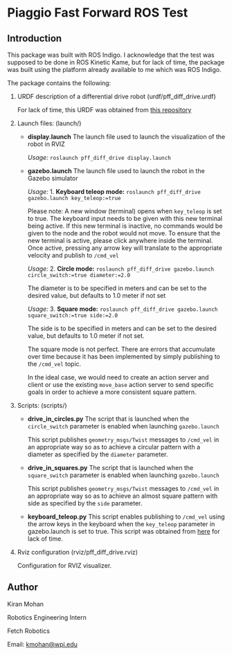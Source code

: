 # Piaggio Fast Forward ROS Test

## Introduction
This package was built with ROS Indigo. I acknowledge that the test was supposed to be done in ROS Kinetic Kame, but for lack of time, the package was built using the platform already available to me which was ROS Indigo. 

The package contains the following:

1. URDF description of a differential drive robot (urdf/pff\_diff\_drive.urdf)
   
   For lack of time, this URDF was obtained from [this repository](https://github.com/qboticslabs/mastering\_ros/blob/master/chapter\_2\_codes/mastering\_ros\_robot\_description\_pkg/urdf/diff\_wheeled\_robot.urdf)
2. Launch files: (launch/)
   - **display.launch** The launch file used to launch the visualization of the robot in RVIZ
     
     _Usage:_ `roslaunch pff_diff_drive display.launch`
   - **gazebo.launch** The launch file used to launch the robot in the Gazebo simulator
     
     _Usage:_ 1. **Keyboard teleop mode:** `roslaunch pff_diff_drive gazebo.launch key_teleop:=true`

       Please note: A new window (terminal) opens when `key_teleop` is set to true. The keyboard input needs to be given with this new terminal being active. If this new terminal is inactive, no commands would be given to the node and the robot would not move. To ensure that the new terminal is active, please click anywhere inside the terminal. Once active, pressing any arrow key will translate to the appropriate velocity and publish to `/cmd_vel`

     _Usage:_ 2. **Circle mode:** `roslaunch pff_diff_drive gazebo.launch circle_switch:=true diameter:=2.0`

     The diameter is to be specified in meters and can be set to the desired value, but defaults to 1.0 meter if not set

     _Usage:_ 3. **Square mode:** `roslaunch pff_diff_drive gazebo.launch square_switch:=true side:=2.0`

     The side is to be specified in meters and can be set to the desired value, but defaults to 1.0 meter if not set.

     The square mode is not perfect. There are errors that accumulate over time because it has been implemented by simply publishing to the `/cmd_vel` topic.

     In the ideal case, we would need to create an action server and client or use the existing `move_base` action server to send specific goals in order to achieve a more consistent square pattern.

3. Scripts: (scripts/)
   - **drive_in_circles.py** The script that is launched when the `circle_switch` parameter is enabled when launching `gazebo.launch`

      This script publishes `geometry_msgs/Twist` messages to `/cmd_vel` in an appropriate way so as to achieve a circular pattern with a diameter as specified by the `diameter` parameter.

   - **drive_in_squares.py** The script that is launched when the `square_switch` parameter is enabled when launching `gazebo.launch`

      This script publishes `geometry_msgs/Twist` messages to `/cmd_vel` in an appropriate way so as to achieve an almost square pattern with side as specified by the `side` parameter.

   - **keyboard_teleop.py** This script enables publishing to `/cmd_vel` using the arrow keys in the keyboard when the `key_teleop` parameter in gazebo.launch is set to true. This script was obtained from [here](https://github.com/bmagyar/key_teleop/tree/master/scripts) for lack of time.

4. Rviz configuration (rviz/pff_diff_drive.rviz)
   
   Configuration for RVIZ visualizer.

## Author
Kiran Mohan

Robotics Engineering Intern

Fetch Robotics

Email: kmohan@wpi.edu
